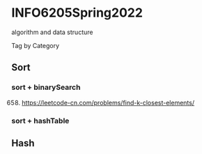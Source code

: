 # INFO6205Spring2022
algorithm and data structure


Tag by Category

## Sort 
### sort + binarySearch
 658. https://leetcode-cn.com/problems/find-k-closest-elements/
### sort + hashTable


## Hash
### 
